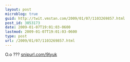 ```yaml
---
layout: post
microblog: true
guid: http://twit.vmstan.com/2009/01/07/1103269857.html
post_id: 3053173
date: 2009-01-07T19:01:03-0600
lastmod: 2009-01-07T19:01:03-0600
type: post
url: /2009/01/07/1103269857.html
---
```

O.o ??? [snipurl.com/9lyuk](http://snipurl.com/9lyuk)
